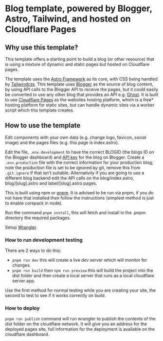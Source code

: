 
# Blog template, powered by Blogger, Astro, Tailwind, and hosted on Cloudflare Pages

## Why use this template?

This template offers a starting point to build a blog (or other resource) that is using a mixture of dynamic and static pages but hosted on Cloudflare pages.

The template uses the [Astro Framework](https://astro.build) as its core, with CSS being handled by [Tailwindcss](https://tailwindcss.com). This template uses [Blogger](https:/blogger.com) as the source of blog content, by using API calls to the Blogger API to receive the pages, but it could easily be converted to use any other blog that provides an API e.g. [Ghost](https://ghost.org). It is built to use [Cloudflare Pages](https://pages.cloudflare.com/) as the websites hosting platform, which is a free* hosting platform for static sites, but can handle dynamic sites via a worker script which this template creates.

## How to use the template

Edit components with your own data (e.g. change logo, favicon, social image) and the pages files (e.g. this page is index.astro).

Edit the file, `.env.development` to have the correct BLOGID (the blogs ID on the Blogger dashboard) and [API key](https://developers.google.com/blogger/docs/3.0/using#APIKey) for the blog on Blogger. Create a `.env.production` file with the correct information for your production blog; note the production file is set to be ignored by git, remove this from `.git.ignore` if that isn't suitable. Alternativily if you are going to use a different blog backend edit the API calls on the blog/index.astro, blog/[slug].astro and label/[slug].astro pages.

This is built using npm or [pnpm](https://pnpm.io/installation). It is advised to be run via pnpm, if you do not have that installed then follow the instructions (simplest method is just to enable corepack in node).

Run the command `pnpm install`, this will fetch and install in the .pnpm directory the required packages.

Setup [Wrangler](https://developers.cloudflare.com/workers/wrangler/install-and-update/).

### How to run development testing

There are 2 ways to do this:

*   `pnpm run dev` this will create a live dev server which will monitor for changes.
*   `pnpm run build` then `npm run preview` this will build the project into the dist folder and then create a local server that runs as a local cloudflare server app.

Use the first method for normal testing while you are creating your site, the second to test to see if it works correctly on build.

### How to deploy

`pnpm run publish` command will run wrangler to publish the contents of the dist folder on the cloudflare network. It will give you an address for the deployed pages site, full information for the deployment is available on the cloudflare dashboard.